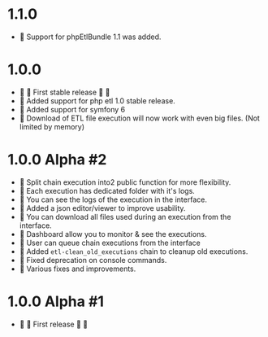 # 1.1.0
- :star2: Support for phpEtlBundle 1.1 was added.

# 1.0.0 
- :confetti_ball: :tada: First stable release :tada: :confetti_ball:
- :star2: Added support for php etl 1.0 stable release.
- :star2: Added support for symfony 6
- :wrench: Download of ETL file execution will now work with even big files. (Not limited by memory)

# 1.0.0 Alpha #2

- :star2: Split chain execution into2 public function for more flexibility.
- :star2: Each execution has dedicated folder with it's logs.
- :star2: You can see the logs of the execution in the interface.
- :star2: Added a json editor/viewer to improve usability.
- :star2: You can download all files used during an execution from the interface.
- :star2: Dashboard allow you to monitor & see the executions.
- :star2: User can queue chain executions from the interface
- :star2: Added `etl-clean_old_executions` chain to cleanup old executions.
- :wrench: Fixed deprecation on console commands.
- :wrench: Various fixes and improvements.

# 1.0.0 Alpha #1
- :confetti_ball: :tada: First release :tada: :confetti_ball: